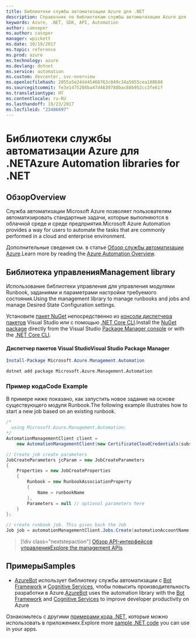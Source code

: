 ```yaml
---
title: Библиотеки службы автоматизации Azure для .NET
description: Справочник по библиотекам службы автоматизации Azure для .NET
keywords: Azure, .NET, SDK, API, Automation
author: camsoper
ms.author: casoper
manager: wpickett
ms.date: 10/19/2017
ms.topic: reference
ms.prod: azure
ms.technology: azure
ms.devlang: dotnet
ms.service: automation
ms.custom: devcenter, svc-overview
ms.openlocfilehash: 2055a5e24d445468763c049c34a5055cea108688
ms.sourcegitcommit: fe3e1475208ba47d4630788bac88b952cc3fe61f
ms.translationtype: HT
ms.contentlocale: ru-RU
ms.lasthandoff: 10/23/2017
ms.locfileid: "23486697"
---
```

# <a name="azure-automation-libraries-for-net"></a><span data-ttu-id="78659-104">Библиотеки службы автоматизации Azure для .NET</span><span class="sxs-lookup"><span data-stu-id="78659-104">Azure Automation libraries for .NET</span></span>

## <a name="overview"></a><span data-ttu-id="78659-105">Обзор</span><span class="sxs-lookup"><span data-stu-id="78659-105">Overview</span></span>

<span data-ttu-id="78659-106">Служба автоматизации Microsoft Azure позволяет пользователям автоматизировать стандартные задачи, которые выполняются в облачной среде и среде предприятия.</span><span class="sxs-lookup"><span data-stu-id="78659-106">Microsoft Azure Automation provides a way for users to automate the tasks that are commonly performed in a cloud and enterprise environment.</span></span> 

<span data-ttu-id="78659-107">Дополнительные сведения см. в статье [Обзор службы автоматизации Azure](/azure/automation/automation-intro).</span><span class="sxs-lookup"><span data-stu-id="78659-107">Learn more by reading the [Azure Automation Overview](/azure/automation/automation-intro).</span></span>

## <a name="management-library"></a><span data-ttu-id="78659-108">Библиотека управления</span><span class="sxs-lookup"><span data-stu-id="78659-108">Management library</span></span>

<span data-ttu-id="78659-109">Использование библиотеки управления для управления модулями Runbook, заданиями и параметрами настройки требуемого состояния.</span><span class="sxs-lookup"><span data-stu-id="78659-109">Using the management library to manage runbooks and jobs and manage Desired State Configuration settings.</span></span>

<span data-ttu-id="78659-110">Установите [пакет NuGet](https://www.nuget.org/packages/Microsoft.Azure.Management.Automation) непосредственно из [консоли диспетчера пакетов][PackageManager] Visual Studio или с помощью [.NET Core CLI][DotNetCLI].</span><span class="sxs-lookup"><span data-stu-id="78659-110">Install the [NuGet package](https://www.nuget.org/packages/Microsoft.Azure.Management.Automation) directly from the Visual Studio [Package Manager console][PackageManager] or with the [.NET Core CLI][DotNetCLI].</span></span>

#### <a name="visual-studio-package-manager"></a><span data-ttu-id="78659-111">Диспетчер пакетов Visual Studio</span><span class="sxs-lookup"><span data-stu-id="78659-111">Visual Studio Package Manager</span></span>

```powershell
Install-Package Microsoft.Azure.Management.Automation
```

```bash
dotnet add package Microsoft.Azure.Management.Automation
```

### <a name="code-example"></a><span data-ttu-id="78659-112">Пример кода</span><span class="sxs-lookup"><span data-stu-id="78659-112">Code Example</span></span>

<span data-ttu-id="78659-113">В примере ниже показано, как запустить новое задание на основе существующего модуля Runbook.</span><span class="sxs-lookup"><span data-stu-id="78659-113">The following example illustrates how to start a new job based on an existing runbook.</span></span>

```csharp
/*
  using Microsoft.Azure.Management.Automation;
*/
AutomationManagementClient client =
    new AutomationManagementClient(new CertificateCloudCredentials(subscriptionId, cert));

// Create job create parameters
JobCreateParameters jcParam = new JobCreateParameters
{
    Properties = new JobCreateProperties
    {
        Runbook = new RunbookAssociationProperty
        {
            Name = runbookName
        },
        Parameters = null // optional parameters here
    }
};

// create runbook job. This gives back the Job
Job job = automationManagementClient.Jobs.Create(automationAccountName, jcParam).Job;
```

> [!div class="nextstepaction"]
> [<span data-ttu-id="78659-114">Обзор API-интерфейсов управления</span><span class="sxs-lookup"><span data-stu-id="78659-114">Explore the management APIs</span></span>](/dotnet/api/overview/azure/automation/management)

## <a name="samples"></a><span data-ttu-id="78659-115">Примеры</span><span class="sxs-lookup"><span data-stu-id="78659-115">Samples</span></span>

* <span data-ttu-id="78659-116">[AzureBot](https://github.com/Microsoft/AzureBot) использует библиотеку службы автоматизации с [Bot Framework](https://docs.microsoft.com/bot-framework/) и [Cognitive Services](/cognitive-services), чтобы повысить производительность разработки в Azure.</span><span class="sxs-lookup"><span data-stu-id="78659-116">[AzureBot](https://github.com/Microsoft/AzureBot) uses the automation library with the [Bot Framework](https://docs.microsoft.com/bot-framework/) and [Cognitive Services](/cognitive-services) to improve developer productivity on Azure</span></span>

<span data-ttu-id="78659-117">Ознакомьтесь с другими [примерами кода .NET](https://azure.microsoft.com/resources/samples/?platform=dotnet), которые можно использовать в приложениях.</span><span class="sxs-lookup"><span data-stu-id="78659-117">Explore more [sample .NET code](https://azure.microsoft.com/resources/samples/?platform=dotnet) you can use in your apps.</span></span>

[PackageManager]: https://docs.microsoft.com/nuget/tools/package-manager-console
[DotNetCLI]: https://docs.microsoft.com/dotnet/core/tools/dotnet-add-package
